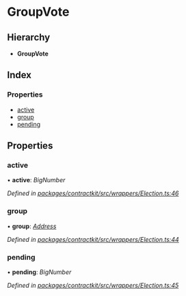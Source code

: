 # GroupVote

## Hierarchy

* **GroupVote**

## Index

### Properties

* [active](_wrappers_election_.groupvote.md#active)
* [group](_wrappers_election_.groupvote.md#group)
* [pending](_wrappers_election_.groupvote.md#pending)

## Properties

### active

• **active**: _BigNumber_

_Defined in_ [_packages/contractkit/src/wrappers/Election.ts:46_](https://github.com/celo-org/celo-monorepo/blob/master/packages/contractkit/src/wrappers/Election.ts#L46)

### group

• **group**: [_Address_](../external-modules/_base_.md#address)

_Defined in_ [_packages/contractkit/src/wrappers/Election.ts:44_](https://github.com/celo-org/celo-monorepo/blob/master/packages/contractkit/src/wrappers/Election.ts#L44)

### pending

• **pending**: _BigNumber_

_Defined in_ [_packages/contractkit/src/wrappers/Election.ts:45_](https://github.com/celo-org/celo-monorepo/blob/master/packages/contractkit/src/wrappers/Election.ts#L45)

